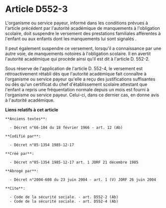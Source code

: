 # Article D552-3

L'organisme ou service payeur, informé dans les conditions prévues à l'article précédent par l'autorité académique de
manquements à l'obligation scolaire, doit suspendre le versement des prestations familiales afférentes à l'enfant ou aux
enfants dont les manquements lui sont signalés   . 

Il peut également suspendre ce versement, lorsqu'il a connaissance par une autre voie, de manquements notoires à l'obligation
scolaire. Il en avertit l'autorité académique qui procède ainsi qu'il est dit à l'article D. 552-2. 

Sous réserve de l'application de l'article D. 552-4, le versement est rétroactivement rétabli dès que l'autorité académique
fait connaître à l'organisme ou service payeur qu'elle a reçu des justifications suffisantes ou dès qu'un certificat du chef
d'établissement scolaire attestant que l'enfant a repris une fréquentation normale depuis un mois est fourni à l'organisme ou
service payeur. Celui-ci, dans ce dernier cas, en donne avis à l'autorité académique.

**Liens relatifs à cet article**

	**Anciens textes**:

	  - Décret n°66-104 du 18 février 1966 - art. 12 (Ab)

	**Codifié par**:

	  - Décret n°85-1354 1985-12-17

	**Créé par**:

	  - Décret n°85-1354 1985-12-17 art. 1 JORF 21 décembre 1985

	**Abrogé par**:

	  - Décret n°2004-608 du 23 juin 2004 - art. 1 (V) JORF 26 juin 2004

	**Cite**:

	  - Code de la sécurité sociale. - art. D552-2 (Ab)
	  - Code de la sécurité sociale. - art. D552-4 (Ab)
